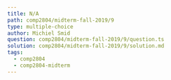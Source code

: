 ```yaml
---
title: N/A
path: comp2804/midterm-fall-2019/9
type: multiple-choice
author: Michiel Smid
question: comp2804/midterm-fall-2019/9/question.ts
solution: comp2804/midterm-fall-2019/9/solution.md
tags:
  - comp2804
  - comp2804-midterm
---
```


